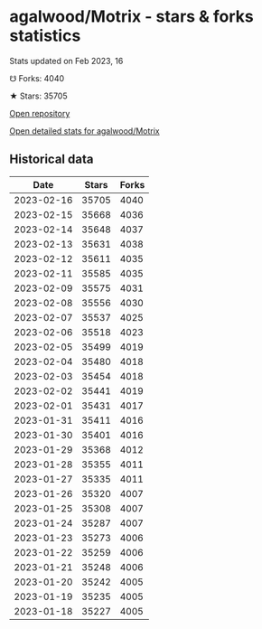 # agalwood/Motrix - stars & forks statistics

Stats updated on Feb 2023, 16

☋ Forks: 4040

★ Stars: 35705

[Open repository](https://github.com/agalwood/Motrix)

[Open detailed stats for agalwood/Motrix](https://reviewgithub.com/rep/agalwood/Motrix)

## Historical data
| Date | Stars | Forks |
|------|-------|-------|
| 2023-02-16 | 35705 | 4040 | 
| 2023-02-15 | 35668 | 4036 | 
| 2023-02-14 | 35648 | 4037 | 
| 2023-02-13 | 35631 | 4038 | 
| 2023-02-12 | 35611 | 4035 | 
| 2023-02-11 | 35585 | 4035 | 
| 2023-02-09 | 35575 | 4031 | 
| 2023-02-08 | 35556 | 4030 | 
| 2023-02-07 | 35537 | 4025 | 
| 2023-02-06 | 35518 | 4023 | 
| 2023-02-05 | 35499 | 4019 | 
| 2023-02-04 | 35480 | 4018 | 
| 2023-02-03 | 35454 | 4018 | 
| 2023-02-02 | 35441 | 4019 | 
| 2023-02-01 | 35431 | 4017 | 
| 2023-01-31 | 35411 | 4016 | 
| 2023-01-30 | 35401 | 4016 | 
| 2023-01-29 | 35368 | 4012 | 
| 2023-01-28 | 35355 | 4011 | 
| 2023-01-27 | 35335 | 4011 | 
| 2023-01-26 | 35320 | 4007 | 
| 2023-01-25 | 35308 | 4007 | 
| 2023-01-24 | 35287 | 4007 | 
| 2023-01-23 | 35273 | 4006 | 
| 2023-01-22 | 35259 | 4006 | 
| 2023-01-21 | 35248 | 4006 | 
| 2023-01-20 | 35242 | 4005 | 
| 2023-01-19 | 35235 | 4005 | 
| 2023-01-18 | 35227 | 4005 | 

